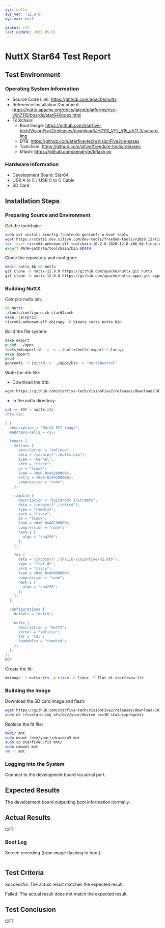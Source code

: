 ```yaml
---
sys: nuttx
sys_ver: "12.9.0"
sys_var: null

status: cft
last_update: 2025-05-01
---
```


# NuttX Star64 Test Report

## Test Environment

### Operating System Information

- Source Code Link: https://github.com/apache/nuttx
- Reference Installation Document: https://nuttx.apache.org/docs/latest/platforms/risc-v/jh7110/boards/star64/index.html
- Toolchain:
    - Boot Image: https://github.com/starfive-tech/VisionFive2/releases/download/JH7110_VF2_515_v5.11.3/sdcard.img
    - DTB: https://github.com/starfive-tech/VisionFive2/releases
    - Toolchain: https://github.com/sifive/freedom-tools/releases
    - kflash: https://github.com/kendryte/kflash.py

### Hardware Information

- Development Board: Star64
- USB A to C / USB C to C Cable
- SD Card

## Installation Steps

### Preparing Source and Environment

Get the toolchain:
```bash
sudo apt install kconfig-frontends genromfs u-boot-tools
wget https://static.dev.sifive.com/dev-tools/freedom-tools/v2020.12/riscv64-unknown-elf-toolchain-10.2.0-2020.12.8-x86_64-linux-ubuntu14.tar.gz
tar -xvzf riscv64-unknown-elf-toolchain-10.2.0-2020.12.8-x86_64-linux-ubuntu14.tar.gz
export PATH=path/to/toolchain/bin:$PATH
```

Clone the repository and configure:
```bash
mkdir nuttx && cd nuttx
git clone -b nuttx-12.9.0 https://github.com/apache/nuttx.git nuttx
git clone -b nuttx-12.9.0 https://github.com/apache/nuttx-apps.git apps
```

### Building NuttX

Compile nuttx.bin:
```bash
cd nuttx
./tools/configure.sh star64:nsh
make -j$(nproc)
riscv64-unknown-elf-objcopy -O binary nuttx nuttx.bin
```

Build the file system:
```bash
make export
pushd ../apps
tools/mkimport.sh -z -x ../nuttx/nuttx-export-*.tar.gz
make import
popd
genromfs -f initrd -d ../apps/bin -V "NuttXBootVol"
```

Write the dtb file:
- Download the dtb:
```bash
wget https://github.com/starfive-tech/VisionFive2/releases/download/JH7110_VF2_515_v5.11.3/jh7110-visionfive-v2.dtb
```
- In the nuttx directory:
```bash
cat << EOF > nuttx.its
/dts-v1/;

/ {
  description = "NuttX FIT image";
  #address-cells = <2>;

  images {
    vmlinux {
      description = "vmlinux";
      data = /incbin/("./nuttx.bin");
      type = "kernel";
      arch = "riscv";
      os = "linux";
      load = <0x0 0x40200000>;
      entry = <0x0 0x40200000>;
      compression = "none";
    };

    ramdisk {
      description = "buildroot initramfs";
      data = /incbin/("./initrd");
      type = "ramdisk";
      arch = "riscv";
      os = "linux";
      load = <0x0 0x46100000>;
      compression = "none";
      hash-1 {
        algo = "sha256";
      };
    };

    fdt {
      data = /incbin/("./jh7110-visionfive-v2.dtb");
      type = "flat_dt";
      arch = "riscv";
      load = <0x0 0x46000000>;
      compression = "none";
      hash-1 {
        algo = "sha256";
      };
    };
  };

  configurations {
    default = "nuttx";

    nuttx {
      description = "NuttX";
      kernel = "vmlinux";
      fdt = "fdt";
      loadables = "ramdisk";
    };
  };
};
EOF
```

Create the fit:
```bash
mkimage -f nuttx.its -A riscv -O linux -T flat_dt starfiveu.fit
```

### Building the Image

Download the SD card image and flash:
```bash
wget https://github.com/starfive-tech/VisionFive2/releases/download/JH7110_VF2_515_v5.11.3/sdcard.img
sudo dd if=sdcard.img of=/dev/your/device bs=1M status=progress
```

Replace the fit file:
```bash
mkdir mnt
sudo mount /dev/your/sdcard/p3 mnt
sudo cp starfiveu.fit mnt/
sudo umount mnt
rm -r mnt
```

### Logging into the System

Connect to the development board via serial port.

## Expected Results

The development board outputting boot information normally.

## Actual Results

CFT

### Boot Log

Screen recording (from image flashing to boot):

```log
```

## Test Criteria

Successful: The actual result matches the expected result.

Failed: The actual result does not match the expected result.

## Test Conclusion

CFT